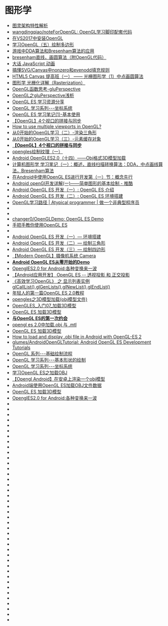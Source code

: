 # 图形学

*   [图灵架构特性解析](https://zhuanlan.zhihu.com/p/44644238?utm_source=tuicool&utm_medium=referral)
*   [wangdingqiao/noteForOpenGL: OpenGL学习脚印配套代码 ](https://github.com/wangdingqiao/noteForOpenGL)
*   [在VS2017中安装OpenGL](https://www.cnblogs.com/junjunjun123/p/8609159.html)
*   [学习OpenGL（五）绘制多边形](https://blog.csdn.net/th_gsb/article/details/51140842)
*   [游戏中DDA算法和Bresenham算法的应用](https://blog.csdn.net/pbymw8iwm/article/details/41823717?utm_source=tuicool&utm_medium=referral)
*   [bresenham直线，画圆算法（附OpenGL代码）](https://blog.csdn.net/mayh554024289/article/details/44781531?utm_source=tuicool&utm_medium=referral)
*   [大话 JavaScript 动画](https://fanmingfei.com/posts/Animation_Base.html?utm_source=tuicool&utm_medium=referral)
*   [搞懂SVG/Canvas中nonzero和evenodd填充规则](https://www.zhangxinxu.com/wordpress/2018/10/nonzero-evenodd-fill-mode-rule/)
*   [HTML5 Canvas 提高班（一） —— 光栅图形学（1）中点画圆算法](http://www.cnblogs.com/doudougou/archive/2012/04/26/2472048.html?utm_source=tuicool&utm_medium=referral)
*   [图形学 光栅化详解（Rasterization）](https://www.jianshu.com/p/54fe91a946e2?utm_source=tuicool&utm_medium=referral)
*   [OpenGL函数思考-gluPerspective](https://blog.csdn.net/shuaihj/article/details/7228575)
*   [OpenGL之gluPerspective浅析](https://blog.csdn.net/huai814586181/article/details/45918161)
*   [OpenGL ES 学习资源分享](https://mp.weixin.qq.com/s/tfa7eOTNsbA2VARDVR8Spg)
*   [OpenGL 学习系列---坐标系统](https://mp.weixin.qq.com/s/0HZgyZra90LQLFAq6dQJ9A)
*   [OpenGL ES 学习笔记(1)-基本使用](http://www.jianshu.com/p/8e79c2f1a43d?utm_source=tuicool&utm_medium=referral)
*   [【OpenGL】4个视口的拼接与同步](https://blog.csdn.net/lishichengyan/article/details/78597182)
*   [How to use multiple viewports in OpenGL?](https://stackoverflow.com/questions/726379/how-to-use-multiple-viewports-in-opengl)
*   [从0开始的OpenGL学习（二）-渲染三角形](https://www.jianshu.com/p/f9b1162e62cf)
*   [从0开始的OpenGL学习（三）-元素缓存对象](https://www.jianshu.com/p/786939d413fb)
*   [**【OpenGL】4个视口的拼接与同步**](https://blog.csdn.net/lishichengyan/article/details/78597182)
*   [opengles绘制纹理（一）](https://www.2cto.com/kf/201608/538688.html)
*   [Android OpenGLES2.0（十四）——Obj格式3D模型加载](https://blog.csdn.net/junzia/article/details/54300202)
*   [计算机图形学 学习笔记（一）：概述，直线扫描转换算法：DDA，中点画线算法，Bresenham算法](https://blog.csdn.net/Jurbo/article/details/52653276)
*   [在Android中使用OpenGL ES进行开发第（一）节：概念先行](https://blog.csdn.net/weixin_41101173/article/details/80036809)
*   [Android openGl开发详解(一)——简单图形的基本绘制 - 推酷](http://www.aserbao.com/2018/07/12/android-opengl%E5%BC%80%E5%8F%91%E8%AF%A6%E8%A7%A3%E4%B8%80-%E7%AE%80%E5%8D%95%E5%9B%BE%E5%BD%A2%E7%9A%84%E5%9F%BA%E6%9C%AC%E7%BB%98%E5%88%B6/?utm_source=tuicool&utm_medium=referral)
*   [Android OpenGL ES 开发（一）: OpenGL ES 介绍](https://www.cnblogs.com/renhui/p/7994261.html?utm_source=debugrun&utm_medium=referral)
*   [Android OpenGL ES 开发（二）: OpenGL ES 环境搭建](https://www.cnblogs.com/renhui/p/7997557.html)
*   [OpenGL学习路径 | Atypical programmer | 做一个非典型程序员](https://cstsinghua.github.io/2018/07/12/openGL%E5%AD%A6%E4%B9%A0%E8%B7%AF%E5%BE%84/?utm_source=tuicool&utm_medium=referral)
*   []()
*   []()
*   [changer0/OpenGLDemo: OpenGL ES Demo](https://github.com/changer0/OpenGLDemo)
*   [手把手教你使用OpenGL ES](https://www.jianshu.com/p/a94c8ed639c7?utm_source=tuicool&utm_medium=referral)
*   []()
*   [Android OpenGL ES 开发（一）— 环境搭建](https://blog.csdn.net/ywl5320/article/details/80920830)
*   [Android OpenGL ES 开发（二）— 绘制三角形](https://blog.csdn.net/ywl5320/article/details/80964212)
*   [Android OpenGL ES 开发（三）— 绘制四边形](https://blog.csdn.net/ywl5320/article/details/81161147)
*   [【Modern OpenGL】摄像机系统 Camera](https://blog.csdn.net/aganlengzi/article/details/50448469)
*   [**Android OpenGL ES从零开始的Demo**](https://github.com/doggycoder/AndroidOpenGLDemo)
*   [OpenglES2.0 for Android:各种变换来一波](https://blog.csdn.net/cassiepython/article/details/51606205)
*   [【Android应用开发】 OpenGL ES -- 透视投影 和 正交投影](http://www.cnblogs.com/mengfanrong/p/5332475.html)
*   [《高效学习OpenGL》 之 显示列表实例 glCallList(),glGenLists(),glNewList(),glEndList()](https://blog.csdn.net/biggbang/article/details/19752095)
*   [年轻人的第一篇OpenGL ES 2.0教程](http://toughcoder.net/blog/2018/07/31/introduction-to-opengl-es-2-dot-0/)
*   [opengles之3D模型加载(obj模型文件)](https://blog.csdn.net/hb707934728/article/details/52489448)
*   [OpenGLES_入门07_加载3D模型](https://www.jianshu.com/p/8cca0766ba1b)
*   [OpenGL ES 加载3D模型](https://blog.csdn.net/cauchyweierstrass/article/details/53074263)
*   [**与OpenGL ES的第一次约会**](https://www.jianshu.com/p/81f6145b5c04?utm_source=tuicool&utm_medium=referral)
*   [opengl es 2.0中加载.obj 与 .mtl](https://blog.csdn.net/xiaxl/article/details/77048507)
*   [OpenGL ES 加载3D模型](https://blog.csdn.net/cauchyweierstrass/article/details/53074263?locationNum=2&fps=1)
*   [How to load and display .obj file in Android with OpenGL-ES 2](https://stackoverflow.com/questions/41012719/how-to-load-and-display-obj-file-in-android-with-opengl-es-2)
*   [glumes/AndroidOpenGLTutorial: Android OpenGL ES Development Tutorials](https://github.com/glumes/AndroidOpenGLTutorial)
*   [OpenGL 系列---基础绘制流程](https://mp.weixin.qq.com/s/H6p3cLGpKys5ihF7ymBhJw)
*   [OpenGL 学习系列---基本形状的绘制](https://mp.weixin.qq.com/s/XLbFvngRHqVoKbC22BJHGQ)
*   [​OpenGL 学习系列---坐标系统](https://mp.weixin.qq.com/s/0HZgyZra90LQLFAq6dQJ9A)
*   [学习OpenGL ES之加载OBJ](https://www.jianshu.com/p/991e35dc589c)
*   [【Opengl Android】在安卓上渲染一个obj模型](https://blog.csdn.net/qq_35263780/article/details/80038966)
*   [Android端使用OpenGL ES加载OBJ文件数据](https://blog.csdn.net/SakuraMashiro/article/details/80258660)
*   [OpenGL ES 加载3D模型](https://blog.csdn.net/cauchyweierstrass/article/details/53074263)
*   [OpenglES2.0 for Android:各种变换来一波](https://www.2cto.com/kf/201606/516348.html)
*   []()
*   []()
*   []()
*   []()
*   []()
*   []()
*   []()
*   []()
*   []()
*   []()
*   []()
*   []()
*   []()
*   []()
*   []()
*   []()
*   []()
*   []()
*   []()
*   []()
*   []()
*   []()
*   []()
*   []()
*   []()
*   []()
*   []()
*   []()
*   []()
*   []()
*   []()
*   []()
*   []()
*   []()
*   []()
*   []()
*   []()
*   []()
*   []()
*   []()
*   []()
